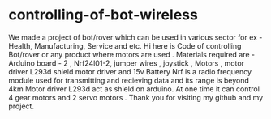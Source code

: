 # controlling-of-bot-wireless
We made a project of bot/rover which can be used in various sector for ex - Health, Manufacturing, Service and etc.
Hi here is Code of controlling Bot/rover or any product where motors are used .
Materials required are - Arduino board - 2 , Nrf24l01-2, jumper wires , joystick , Motors , motor driver L293d shield motor driver and 15v Battery 
Nrf is a radio frequency module used for transmitting and recieving data and its range is beyond 4km 
Motor driver L293d act as shield on arduino. At one time it can control 4 gear motors and 2 servo motors .
Thank you for visiting my github and my project.


